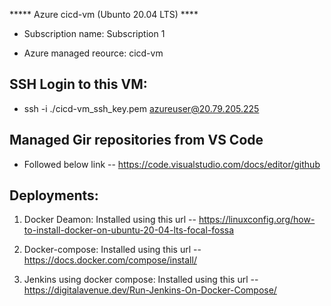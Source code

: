 

***** Azure cicd-vm (Ubunto 20.04 LTS) ****

- Subscription name: Subscription 1

- Azure managed reource: cicd-vm

## SSH Login to this VM:
- ssh -i ./cicd-vm_ssh_key.pem azureuser@20.79.205.225

## Managed Gir repositories from VS Code
- Followed below link -- https://code.visualstudio.com/docs/editor/github


## Deployments:
1. Docker Deamon:
	Installed using this url -- https://linuxconfig.org/how-to-install-docker-on-ubuntu-20-04-lts-focal-fossa

2. Docker-compose:
	Installed using this url -- https://docs.docker.com/compose/install/

3. Jenkins using docker compose:
	Installed using this url -- https://digitalavenue.dev/Run-Jenkins-On-Docker-Compose/